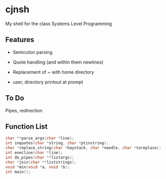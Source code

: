 # cjnsh
My shell for the class Systems Level Programming

## Features
- Semicolon parsing
- Quote handling (and within them newlines)
- Replacement of ~ with home directory

- user, directory printout at prompt

## To Do
Pipes, redirection

## Function List

```c
char **parse_args(char *line);
int inquotes(char *string, char *ptinstring);
char *replace_string(char *haystack, char *needle, char *toreplace);
int execline(char *line);
int do_pipes(char **listargs);
char *join(char **liststrings);
void *min(void *a, void *b);
int main();
```
